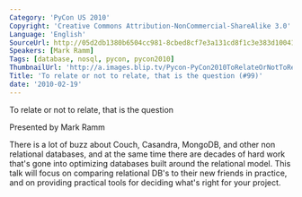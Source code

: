 ```yaml
---
Category: 'PyCon US 2010'
Copyright: 'Creative Commons Attribution-NonCommercial-ShareAlike 3.0'
Language: 'English'
SourceUrl: http://05d2db1380b6504cc981-8cbed8cf7e3a131cd8f1c3e383d10041.r93.cf2.rackcdn.com/pycon-us-2010/285_to-relate-or-not-to-relate-that-is-the-question-99.m4v
Speakers: [Mark Ramm]
Tags: [database, nosql, pycon, pycon2010]
ThumbnailUrl: 'http://a.images.blip.tv/Pycon-PyCon2010ToRelateOrNotToRelateThatIsTheQuestion99229.png'
Title: 'To relate or not to relate, that is the question (#99)'
date: '2010-02-19'
---
```

To relate or not to relate, that is the question

  
Presented by Mark Ramm

  
There is a lot of buzz about Couch, Casandra, MongoDB, and other non
relational databases, and at the same time there are decades of hard work
that's gone into optimizing databases built around the relational model. This
talk will focus on comparing relational DB's to their new friends in practice,
and on providing practical tools for deciding what's right for your project.

